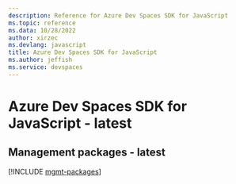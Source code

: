 ```yaml
---
description: Reference for Azure Dev Spaces SDK for JavaScript
ms.topic: reference
ms.data: 10/28/2022
author: xirzec
ms.devlang: javascript
title: Azure Dev Spaces SDK for JavaScript
ms.author: jeffish
ms.service: devspaces
---
```

# Azure Dev Spaces SDK for JavaScript - latest

## Management packages - latest
[!INCLUDE [mgmt-packages](dev-spaces-mgmt-index.md)]